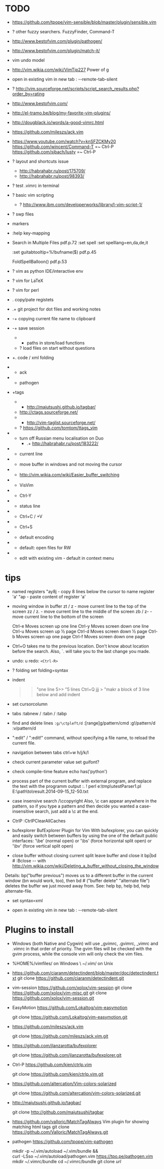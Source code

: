 
TODO
====
* https://github.com/tpope/vim-sensible/blob/master/plugin/sensible.vim
* ? other fuzzy searchers. FuzzyFinder, Command-T
* <http://www.bestofvim.com/plugin/pathogen/>
* <http://www.bestofvim.com/plugin/match-it/>
* vim undo model 
* <http://vim.wikia.com/wiki/VimTip227> Power of g

* open in existing vim in new tab : --remote-tab-silent
* ? <http://vim.sourceforge.net/scripts/script_search_results.php?order_by=rating>

* <http://www.bestofvim.com/>
* <http://el-tramo.be/blog/my-favorite-vim-plugins/>
* <http://dougblack.io/words/a-good-vimrc.html>

* <https://github.com/mileszs/ack.vim>

* https://www.youtube.com/watch?v=knSFZCKMy20
	https://github.com/wincent/Command-T =~ Ctrl-P
	https://github.com/sjbach/lusty  =~ Ctrl-P


* ? layout and shortcuts issue
	* http://habrahabr.ru/post/175709/
	* http://habrahabr.ru/post/98393/

* ? test .vimrc in terminal

* ? basic vim scripting
    * ? <http://www.ibm.com/developerworks/library/l-vim-script-1/>
* ? swp files

* markers

* :help key-mapping

* Search in Multiple Files
  pdf.p.72
  :set spell
  :set spelllang=en,da,de,it

  :set guitabtooltip=%!bufname($)
  pdf.p.45

  FoldSpellBalloon()
  pdf.p.53

* ? vim as python IDE/interactive env
* ? vim for LaTeX
* ? vim for perl

* . copy/pate registets
* .+ git project for dot files and working notes
* -+ copying current file name to clipboard
* -+ save session
    * - paths in store/load functions
    * ? load files on start without questions
* +. code / xml folding

* + ack
* + pathogen
* +tags
	* + <http://majutsushi.github.io/tagbar/>
    * <http://ctags.sourceforge.net/>
	* - <http://vim-taglist.sourceforge.net/>
	* ? <https://github.com/tomtom/ttags_vim>

* + turn off Russian menu localisation on Duo
	* .+ http://habrahabr.ru/post/183222/
* + current line 
* + move buffer in windows and not moving the cursor
* + <http://vim.wikia.com/wiki/Easier_buffer_switching>
* + VisVim
* + Ctrl-Y
* + status line
* + Ctrl+C / +V
* + Ctrl+S
* + default encoding
* + default: open files for RW
* + edit with existing vim - default in context menu

tips
====
* named registers
	"ay8j   - copy 8 lines below the cursor to name register 'a'
	"ap     - paste content of register 'a'

* moving window in buffer
	zt / z<Enter> - move current line to the top of the screen
	zz / z. - move current line to the middle of the screen
	zb / z- - move current line to the bottom of the screen

	Ctrl-e Moves screen up one line
	Ctrl-y Moves screen down one line
	Ctrl-u Moves screen up ½ page
	Ctrl-d Moves screen down ½ page
	Ctrl-b Moves screen up one page
	Ctrl-f Moves screen down one page

* Ctrl+O takes me to the previous location. Don't know about location before the search.
    Also, `. will take you to the last change you made.
 

* undo: u
  redo: ``<Ctrl-R>``

* ? folding
	set folding=syntax

* indent
	>> "one line
	5>> "5 lines
	Ctrl+Q jjj > "makr a block of 3 line below and add indent

* set cursorcolumn
* tabs
	:tabnew / :tabn / :tabp

* find and delete lines ``:g/\ctpleft/d``
    :[range]g/pattern/cmd
    :g!/pattern/d
    :v/pattern/d

* ":edit" / ":edit!" command, without specifying a file name, to reload the current file.

* navigation between tabs
	ctrl+w h/j/k/l

* check current parameter value
	set guifont?

* check compile-time feature
	echo has('python')

* process part of the current buffer with external program, and replace the text with the programm output
	:. ! perl e:\tmp\utestParser1.pl E:\path\to\result.2014-09-15_12-50.txt

* case insensive search
	/\ccopyright
	Also, \c can appear anywhere in the pattern, so if you type a pattern and then decide you wanted a case-insensitive search, just add a \c at the end.

* CtrlP
	:CtrlPClearAllCaches 

* bufexplorer
	BufExplorer Plugin for Vim
	With bufexplorer, you can quickly and easily switch between buffers by using the one of the default public interfaces:
	'\be' (normal open) or '\bs' (force horizontal split open) or '\bv' (force vertical split open)

* close buffer without closing current split
leave buffer and close it
	bp|bd #
	:Bclose -- with <http://vim.wikia.com/wiki/Deleting_a_buffer_without_closing_the_window>

Details: bp("buffer previous") moves us to a different buffer in the current window (bn would work, too), then bd # ("buffer delete" "alternate file") deletes the buffer we just moved away from. See: help bp, help bd, help alternate-file.

* set syntax=xml

* open in existing vim in new tab : --remote-tab-silent

Plugins to install
==================
* Windows (both Native and Cygwin) will use _gvimrc, .gvimrc, _vimrc and .vimrc in that order of priority. The gvim files will be checked with the gvim process, while the console vim will only check the vim files.

* %HOME%/vimfiles/ on Windows \ ~/.vim/ on Unix

* <https://github.com/ciaranm/detectindent/blob/master/doc/detectindent.txt>
    git clone https://github.com/ciaranm/detectindent.git

* vim-session <https://github.com/xolox/vim-session>
  git clone https://github.com/xolox/vim-misc.git
  git clone https://github.com/xolox/vim-session.git

* EasyMotion <https://github.com/Lokaltog/vim-easymotion>

	git clone https://github.com/Lokaltog/vim-easymotion.git

* <https://github.com/mileszs/ack.vim>

	git clone https://github.com/mileszs/ack.vim.git

* <https://github.com/jlanzarotta/bufexplorer>

	git clone https://github.com/jlanzarotta/bufexplorer.git

* Ctrl-P <https://github.com/kien/ctrlp.vim>

	git clone https://github.com/kien/ctrlp.vim.git

* <https://github.com/altercation/Vim-colors-solarized>

	git clone https://github.com/altercation/vim-colors-solarized.git

* <http://majutsushi.github.io/tagbar/>

	git clone http://github.com/majutsushi/tagbar

* <https://github.com/valloric/MatchTagAlways> Vim plugin for showing matching html tags
    git clone https://github.com/Valloric/MatchTagAlways.git

* pathogen <https://github.com/tpope/vim-pathogen>

    mkdir -p ~/.vim/autoload ~/.vim/bundle && \
    curl -LSso ~/.vim/autoload/pathogen.vim https://tpo.pe/pathogen.vim
    mkdir ~/.vimrc/bundle
    cd ~/.vimrc/bundle
    git clone _url_




